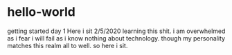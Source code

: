 # hello-world
getting started day 1
Here i sit 2/5/2020 learning this shit. i am overwhelmed as i fear i will fail as i know nothing about technology. though my personality matches this realm all to well. so here i sit.
